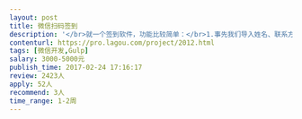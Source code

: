 ```yaml
---                
layout: post       
title: 微信扫码签到           
description: '</br>就一个签到软件，功能比较简单：</br>1.事先我们导入姓名、联系方式至后台</br>2.参会人员扫码，并填写自己的姓名或者联系方式</br>3.如果填写的信息符合事先导入的姓名、联系方式，则签到成功</br>4.签到成功后提示关注公众号</br>'     
contenturl: https://pro.lagou.com/project/2012.html      
tags: [微信开发,Gulp]            
salary: 3000-5000元          
publish_time: 2017-02-24 17:16:17         
review: 2423人                   
apply: 52人                   
recommend: 3人                   
time_range: 1-2周              
---                 
```

